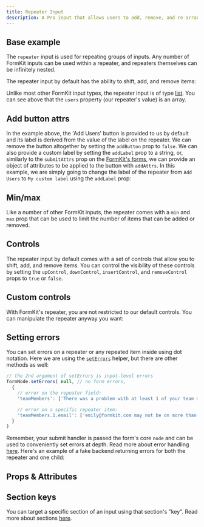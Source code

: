 ```yaml
---
title: Repeater Input
description: A Pro input that allows users to add, remove, and re-arrange repeatable input groups.
---
```


<InputPageHero title="Repeater"></InputPageHero>

<ProInstallSnippet></ProInstallSnippet>

## Base example
The `repeater` input is used for repeating groups of inputs. Any number of FormKit inputs can be used within a repeater, and repeaters themselves can be infinitely nested.

The repeater input by default has the ability to shift, add, and remove items:

<example
name="Repeater"
file="/_content/examples/repeater/repeater-base.vue"></example>

Unlike most other FormKit input types, the repeater input is of type [list](/inputs/list). You can see above that the `users` property (our repeater's value) is an array.

## Add button attrs

In the example above, the 'Add Users' button is provided to us by default and its label is derived from the value of the label on the repeater. We can remove the button altogether by setting the `addButton` prop to `false`. We can also provide a custom label by setting the `addLabel` prop to a string, or, similarly to the `submitAttrs` prop on the [FormKit's forms](/essentials/forms), we can provide an object of attributes to be applied to the button with `addAttrs`. In this example, we are simply going to change the label of the repeater from `Add Users` to `My custom label` using the `addLabel` prop:

<example
name="Repeater"
file="/_content/examples/repeater/repeater-add-button-attrs.vue"></example>

## Min/max

Like a number of other FormKit inputs, the repeater comes with a `min` and `max` prop that can be used to limit the number of items that can be added or removed.

<example
name="Repeater"
file="/_content/examples/repeater/repeater-min-max.vue"></example>

## Controls

The repeater input by default comes with a set of controls that allow you to shift, add, and remove items. You can control the visibility of these controls by setting the `upControl`, `downControl`, `insertControl`, and `removeControl` props to `true` or `false`.

<example
name="Repeater"
file="/_content/examples/repeater/repeater-insert-control.vue"></example>

## Custom controls

With FormKit's repeater, you are not restricted to our default controls. You can manipulate the repeater anyway you want:

<example
name="Repeater"
file="/_content/examples/repeater/repeater-controls.vue"></example>

## Setting errors

You can set errors on a repeater or any repeated item inside using dot notation. Here we are using the
[`setErrors`](/essentials/forms#using-nodeseterrors) helper, but there are other methods as well:

<client-only>


```js
// the 2nd argument of setErrors is input-level errors
formNode.setErrors( null, // no form errors,
  {
    // error on the repeater field:
    'teamMembers': ['There was a problem with at least 1 of your team members.']

    // error on a specific repeater item:
    'teamMembers.1.email': ['emily@formkit.com may not be on more than 1 team'],
  }
)
```

</client-only>

Remember, your submit handler is passed the form's core `node` and can be used
to conveniently set errors at depth. Read more about error handling
[here](/essentials/forms#error-handling). Here's an example of a fake backend
returning errors for both the repeater and one child:

<example
  name="Repeater"
  file="/_content/examples/repeater/errors/repeater-errors.vue"></example>


## Props & Attributes

<reference-table input="rating" :data="[
{prop: 'add-label', type: 'string', default: 'null', description: 'Used to change the label of the add button.'}, {prop: 'add-attrs', type: 'object', default: {}, description: 'Used to apply attributes to the add button element.'}, {prop: 'add-button', type: 'boolean', default: 'true', description: 'Conditional for whether to show the add button.'}, {prop: 'up-control', type: 'boolean', default: 'true', description: 'Conditional for whether to show the up control.'}, {prop: 'down-control', type: 'boolean', default: 'true', description: 'Conditional for whether to show the down control.'}, {prop: 'insert-control', type: 'boolean', default: 'false', description: 'Conditional for whether to show the insert control.'}, {prop: 'remove-control', type: 'boolean', default: 'true', description: 'Conditional for whether to show the remove control.'}, {prop: 'min', type: 'Number', default: '0', description: 'The minimum number of children.'}, {prop: 'max', type: 'Number', default: 'null', description: 'The maximum number of children.'}]">
</reference-table>

## Section keys

You can target a specific section of an input using that section's "key". Read more about sections [here](/essentials/inputs#sections).

<div>
  <formkit-input-diagram />
</div>

<reference-table type="sectionKeys" primary="section-key" :without="[]">
</reference-table>
